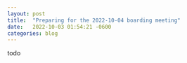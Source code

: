 ```yaml
---
layout: post
title:  "Preparing for the 2022-10-04 boarding meeting"
date:   2022-10-03 01:54:21 -0600
categories: blog
---
```


todo
